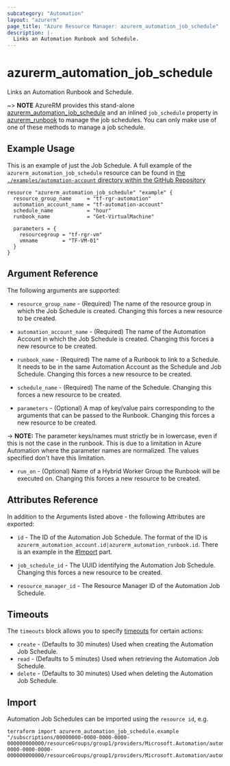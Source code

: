 ```yaml
---
subcategory: "Automation"
layout: "azurerm"
page_title: "Azure Resource Manager: azurerm_automation_job_schedule"
description: |-
  Links an Automation Runbook and Schedule.
---
```


# azurerm_automation_job_schedule

Links an Automation Runbook and Schedule.

~> **NOTE** AzureRM provides this stand-alone [azurerm_automation_job_schedule](automation_job_schedule.html.markdown) and an inlined `job_schedule` property in [azurerm_runbook](automation_runbook.html.markdown) to manage the job schedules. You can only make use of one of these methods to manage a job schedule.

## Example Usage

This is an example of just the Job Schedule. A full example of the `azurerm_automation_job_schedule` resource can be found in [the `./examples/automation-account` directory within the GitHub Repository](https://github.com/hashicorp/terraform-provider-azurerm/tree/main/examples/automation-account)

```hcl
resource "azurerm_automation_job_schedule" "example" {
  resource_group_name     = "tf-rgr-automation"
  automation_account_name = "tf-automation-account"
  schedule_name           = "hour"
  runbook_name            = "Get-VirtualMachine"

  parameters = {
    resourcegroup = "tf-rgr-vm"
    vmname        = "TF-VM-01"
  }
}
```

## Argument Reference

The following arguments are supported:

* `resource_group_name` - (Required) The name of the resource group in which the Job Schedule is created. Changing this forces a new resource to be created.

* `automation_account_name` - (Required) The name of the Automation Account in which the Job Schedule is created. Changing this forces a new resource to be created.

* `runbook_name` - (Required) The name of a Runbook to link to a Schedule. It needs to be in the same Automation Account as the Schedule and Job Schedule. Changing this forces a new resource to be created.

* `schedule_name` - (Required) The name of the Schedule. Changing this forces a new resource to be created.

* `parameters` - (Optional) A map of key/value pairs corresponding to the arguments that can be passed to the Runbook. Changing this forces a new resource to be created.

-> **NOTE:** The parameter keys/names must strictly be in lowercase, even if this is not the case in the runbook. This is due to a limitation in Azure Automation where the parameter names are normalized. The values specified don't have this limitation.

* `run_on` - (Optional) Name of a Hybrid Worker Group the Runbook will be executed on. Changing this forces a new resource to be created.

## Attributes Reference

In addition to the Arguments listed above - the following Attributes are exported:

* `id` - The ID of the Automation Job Schedule. The format of the ID is `azurerm_automation_account.id|azurerm_automation_runbook.id`. There is an example in the [#Import](#import) part.

* `job_schedule_id` - The UUID identifying the Automation Job Schedule. Changing this forces a new resource to be created.

* `resource_manager_id` - The Resource Manager ID of the Automation Job Schedule.

## Timeouts

The `timeouts` block allows you to specify [timeouts](https://www.terraform.io/language/resources/syntax#operation-timeouts) for certain actions:

* `create` - (Defaults to 30 minutes) Used when creating the Automation Job Schedule.
* `read` - (Defaults to 5 minutes) Used when retrieving the Automation Job Schedule.
* `delete` - (Defaults to 30 minutes) Used when deleting the Automation Job Schedule.

## Import

Automation Job Schedules can be imported using the `resource id`, e.g.

```shell
terraform import azurerm_automation_job_schedule.example "/subscriptions/00000000-0000-0000-0000-000000000000/resourceGroups/group1/providers/Microsoft.Automation/automationAccounts/account1/schedules/schedule1|/subscriptions/00000000-0000-0000-0000-000000000000/resourceGroups/group1/providers/Microsoft.Automation/automationAccounts/account1/runbooks/runbook1"
```
